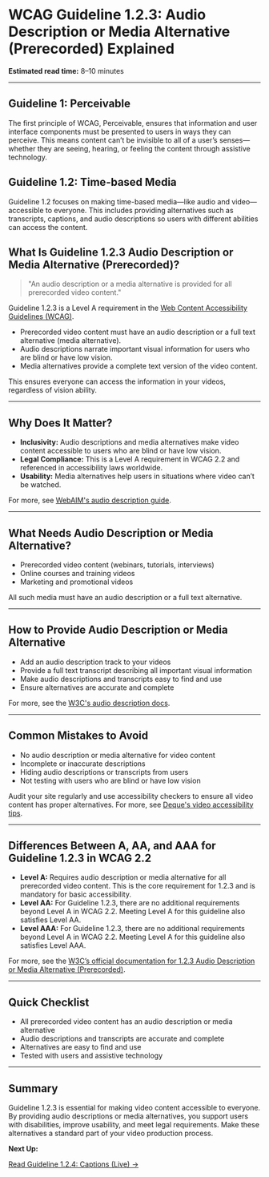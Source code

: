 <!--
title: 1.2.3 - Audio Description or Media Alternative (Prerecorded)
series: Making the Web Accessible for All
description: A practical guide to WCAG Guideline 1.2.3 (Audio Description or Media Alternative, Prerecorded)—what it means, why it matters, and how to make video content accessible for users who are blind or have low vision.
keywords: wcag 1.2.3, audio description, media alternative, accessibility, video accessibility, web standards, digital inclusion
image: WCAG-Series-1.2.3.png
imageAlt: Blue text on yellow background saying, "Web Content Accessibiilty Guiedlines (WCAG) 1.2.3 Explained, Audio Description or Media Alternative (Prerecorded)"
status: published
date: 2025-07-01
excerpt: This guideline ensures video content is accessible for users who are blind or have low vision with audio descriptions or media alternatives.
-->

# **WCAG Guideline 1.2.3: Audio Description or Media Alternative (Prerecorded) Explained**

**Estimated read time:** 8–10 minutes

---

## **Guideline 1: Perceivable**

The first principle of WCAG, Perceivable, ensures that information and user interface components must be presented to users in ways they can perceive. This means content can’t be invisible to all of a user’s senses—whether they are seeing, hearing, or feeling the content through assistive technology.

## **Guideline 1.2: Time-based Media**

Guideline 1.2 focuses on making time-based media—like audio and video—accessible to everyone. This includes providing alternatives such as transcripts, captions, and audio descriptions so users with different abilities can access the content.

## **What Is Guideline 1.2.3 Audio Description or Media Alternative (Prerecorded)?**

<!-- [Illustration: Video player with audio description and transcript overlay] -->

> "An audio description or a media alternative is provided for all prerecorded video content."

Guideline 1.2.3 is a Level A requirement in the [Web Content Accessibility Guidelines (WCAG)](https://www.w3.org/WAI/WCAG22/quickref/#audio-description-or-media-alternative-prerecorded).

- Prerecorded video content must have an audio description or a full text alternative (media alternative).
- Audio descriptions narrate important visual information for users who are blind or have low vision.
- Media alternatives provide a complete text version of the video content.

This ensures everyone can access the information in your videos, regardless of vision ability.

---

## **Why Does It Matter?**

<!-- [Infographic: Video player, audio description icon, transcript] -->

- **Inclusivity:** Audio descriptions and media alternatives make video content accessible to users who are blind or have low vision.
- **Legal Compliance:** This is a Level A requirement in WCAG 2.2 and referenced in accessibility laws worldwide.
- **Usability:** Media alternatives help users in situations where video can’t be watched.

For more, see [WebAIM's audio description guide](https://webaim.org/techniques/captions/#descriptions).

---

## **What Needs Audio Description or Media Alternative?**

<!-- [Grid: Video player, online course, animation, all with audio description/transcript icons] -->

- Prerecorded video content (webinars, tutorials, interviews)
- Online courses and training videos
- Marketing and promotional videos

All such media must have an audio description or a full text alternative.

---

## **How to Provide Audio Description or Media Alternative**

<!-- [Side-by-side: Video with audio description, video with transcript]
[Example: Video player with audio description track enabled] -->

- Add an audio description track to your videos
- Provide a full text transcript describing all important visual information
- Make audio descriptions and transcripts easy to find and use
- Ensure alternatives are accurate and complete

For more, see the [W3C's audio description docs](https://www.w3.org/WAI/WCAG22/Understanding/audio-description-or-media-alternative-prerecorded.html).

---

## **Common Mistakes to Avoid**

<!-- [Do/Don't graphic: Left side with audio description/transcript, right side with missing alternatives] -->

- No audio description or media alternative for video content
- Incomplete or inaccurate descriptions
- Hiding audio descriptions or transcripts from users
- Not testing with users who are blind or have low vision

Audit your site regularly and use accessibility checkers to ensure all video content has proper alternatives. For more, see [Deque's video accessibility tips](https://www.deque.com/blog/video-accessibility-tips/).

---

## **Differences Between A, AA, and AAA for Guideline 1.2.3 in WCAG 2.2**

<!-- [Infographic: Three columns labeled A, AA, AAA with example requirements for each] -->

- **Level A:** Requires audio description or media alternative for all prerecorded video content. This is the core requirement for 1.2.3 and is mandatory for basic accessibility.
- **Level AA:** For Guideline 1.2.3, there are no additional requirements beyond Level A in WCAG 2.2. Meeting Level A for this guideline also satisfies Level AA.
- **Level AAA:** For Guideline 1.2.3, there are no additional requirements beyond Level A in WCAG 2.2. Meeting Level A for this guideline also satisfies Level AAA.

For more, see the [W3C’s official documentation for 1.2.3 Audio Description or Media Alternative (Prerecorded)](https://www.w3.org/WAI/WCAG22/Understanding/audio-description-or-media-alternative-prerecorded.html).

---

## **Quick Checklist**

<!-- [Checklist graphic: Icons for each item (video, audio description, transcript, etc.)] -->

- All prerecorded video content has an audio description or media alternative
- Audio descriptions and transcripts are accurate and complete
- Alternatives are easy to find and use
- Tested with users and assistive technology

---

## **Summary**

<!-- [Illustration: User listening to an audio description while watching a video] -->

Guideline 1.2.3 is essential for making video content accessible to everyone. By providing audio descriptions or media alternatives, you support users with disabilities, improve usability, and meet legal requirements. Make these alternatives a standard part of your video production process.

**Next Up:**

[Read Guideline 1.2.4: Captions (Live) →](WCAG-Guideline-1-2-4-Captions-Live-Explained)
